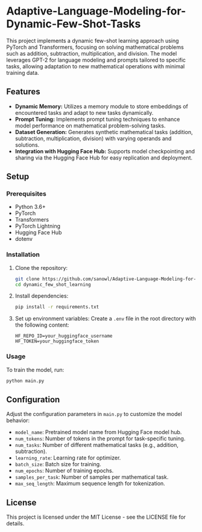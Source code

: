 
# Adaptive-Language-Modeling-for-Dynamic-Few-Shot-Tasks

This project implements a dynamic few-shot learning approach using PyTorch and Transformers, focusing on solving mathematical problems such as addition, subtraction, multiplication, and division. The model leverages GPT-2 for language modeling and prompts tailored to specific tasks, allowing adaptation to new mathematical operations with minimal training data.

## Features

- **Dynamic Memory:** Utilizes a memory module to store embeddings of encountered tasks and adapt to new tasks dynamically.
- **Prompt Tuning:** Implements prompt tuning techniques to enhance model performance on mathematical problem-solving tasks.
- **Dataset Generation:** Generates synthetic mathematical tasks (addition, subtraction, multiplication, division) with varying operands and solutions.
- **Integration with Hugging Face Hub:** Supports model checkpointing and sharing via the Hugging Face Hub for easy replication and deployment.

## Setup

### Prerequisites

- Python 3.6+
- PyTorch
- Transformers
- PyTorch Lightning
- Hugging Face Hub
- dotenv

### Installation

1. Clone the repository:
   ```bash
   git clone https://github.com/sanowl/Adaptive-Language-Modeling-for-Dynamic-Few-Shot-Tasks.git
   cd dynamic_few_shot_learning
   ```

2. Install dependencies:
   ```bash
   pip install -r requirements.txt
   ```

3. Set up environment variables:
   Create a `.env` file in the root directory with the following content:
   ```
   HF_REPO_ID=your_huggingface_username
   HF_TOKEN=your_huggingface_token
   ```

### Usage

To train the model, run:
```bash
python main.py
```

## Configuration

Adjust the configuration parameters in `main.py` to customize the model behavior:
- `model_name`: Pretrained model name from Hugging Face model hub.
- `num_tokens`: Number of tokens in the prompt for task-specific tuning.
- `num_tasks`: Number of different mathematical tasks (e.g., addition, subtraction).
- `learning_rate`: Learning rate for optimizer.
- `batch_size`: Batch size for training.
- `num_epochs`: Number of training epochs.
- `samples_per_task`: Number of samples per mathematical task.
- `max_seq_length`: Maximum sequence length for tokenization.

## License

This project is licensed under the MIT License - see the LICENSE file for details.
